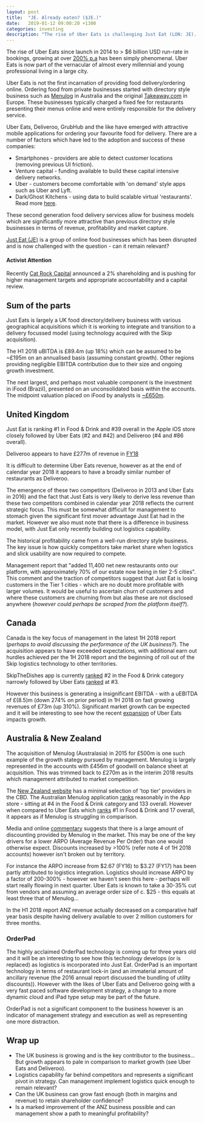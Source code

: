 ```yaml
---
layout: post
title:  "JE. Already eaten? ($JE.)"
date:   2019-01-12 09:00:20 +1300
categories: investing
description: "The rise of Uber Eats is challenging Just Eat (LON: JE). There are a number of challenges which Just Eat need to overcome, quickly, in order to remain relevant in this competitive category."
---
```


The rise of Uber Eats since launch in 2014 to > $6 billion USD run-rate in bookings, growing at over [200% p.a](https://www.recode.net/2018/5/31/17390076/uber-ceo-dara-khosrowshahi-code-conference) has been simply phenomenal. Uber Eats is now part of the vernacular of almost every millennial and young professional living in a large city.

Uber Eats is not the first incarnation of providing food delivery/ordering online. Ordering food from private businesses started with directory style business such as [Menulog](https://www.menulog.com.au) in Australia and the original [Takeaway.com](http://www.takeaway.com) in Europe. These businesses typically charged a fixed fee for restaurants presenting their menus online and were entirely responsible for the delivery service.

Uber Eats, Deliveroo, GrubHub and the like have emerged with attractive mobile applications for ordering your favourite food for delivery. There are a number of factors which have led to the adoption and success of these companies:

* Smartphones - providers are able to detect customer locations (removing previous UI friction).
* Venture capital - funding available to build these capital intensive delivery networks.
* Uber - customers become comfortable with 'on demand' style apps such as Uber and Lyft.
* Dark/Ghost Kitchens - using data to build scalable virtual 'restaurants'. Read more [here](https://blog.producthunt.com/ubers-credit-card-is-bankrupting-restaurants-and-it-s-all-your-fault-af76ea9ca46d).

These second generation food delivery services allow for business models which are significantly more attractive than previous directory style businesses in terms of revenue, profitability and market capture.

[Just Eat (JE)](https://www.londonstockexchange.com/exchange/prices-and-markets/stocks/summary/company-summary/GB00BKX5CN86GBGBXSTMM.html?lang=en) is a group of online food businesses which has been disrupted and is now challenged with the question - can it remain relevant?

#### Activist Attention

Recently [Cat Rock Capital](https://justeatmustdeliver.com/) announced a 2% shareholding and is pushing for higher management targets and appropriate accountability and a capital review.

## Sum of the parts

Just Eats is largely a UK food directory/delivery business with various geographical acquisitions which it is working to integrate and transition to a delivery focussed model (using technology acquired with the Skip acquisition). 

The H1 2018 uBITDA is &pound;89.4m (up 18%) which can be assumed to be ~&pound;195m on an annualised basis (assuming constant growth). Other regions providing negligible EBITDA contribution due to their size and ongoing growth investment.

The next largest, and perhaps most valuable component is the investment in iFood (Brazil), presented on an unconsolidated basis within the accounts. The midpoint valuation placed on iFood by analysts is [~&pound;650m](https://static1.squarespace.com/static/5c13f4c6e17ba3aca12b9686/t/5c169a11352f53eec9692697/1544985105956/Cat+Rock+Letter+to+Just+Eat+plc+Board+of+Directors+12-17-18.pdf).

## United Kingdom

Just Eat is ranking #1 in Food & Drink and #39 overall in the Apple iOS store closely followed by Uber Eats (#2 and #42) and Deliveroo (#4 and #86 overall).

Deliveroo appears to have &pound;277m of revenue in [FY18](https://www.theguardian.com/business/2018/oct/01/deliveroo-sales-losses-uber-takeaway-delivery)

It is difficult to determine Uber Eats revenue, however as at the end of calendar year 2018 it appears to have a broadly similar number of restaurants as Deliveroo.

The emergence of these two competitors (Deliveroo in 2013 and Uber Eats in 2016) and the fact that Just Eats is very likely to derive less revenue than these two competitors combined in calendar year 2018 reflects the current strategic focus. This must be somewhat difficult for management to stomach given the significant first mover advantage Just Eat had in the market. However we also must note that there is a difference in business model, with Just Eat only recently building out logistics capability.

The historical profitability came from a well-run directory style business. The key issue is how quickly competitors take market share when logistics and slick usability are now required to compete.

Management report that "added 11,400 net new restaurants onto our platform, with approximately 70% of our estate now being in tier 2-5 cities". This comment and the traction of competitors suggest that Just Eat is losing customers in the Tier 1 cities - which are no doubt more profitable with larger volumes. It would be useful to ascertain churn of customers and where these customers are churning from but alas these are not disclosed anywhere (*however could perhaps be scraped from the platform itself?*).


## Canada

Canada is the key focus of management in the latest 1H 2018 report (*perhaps to avoid discussing the performance of the UK business?*). The acquisition appears to have exceeded expectations, with additional earn out hurdles achieved per the 1H 2018 report and the beginning of roll out of the Skip logistics technology to other territories.

SkipTheDishes app is currently [ranked](https://www.applyzer.com/main.php?mmenu=rankings&app=969229981&market=1) #2 in the Food & Drink category narrowly followed by Uber Eats [ranked](https://www.applyzer.com/main.php?mmenu=rankings&app=1058959277&market=1) at #3.

However this business is generating a insignificant EBITDA - with a uEBITDA of &pound;(8.5)m (down 274% on prior period) in 1H 2018 on fast growing revenues of &pound;73m (up 310%). Significant market growth can be expected and it will be interesting to see how the recent [expansion](https://www.google.com/search?q=uber+eats+launch+in+canada&oq=uber+eats+launch+in+canada&aqs=chrome..69i57j69i60l2j35i39j69i60j35i39.2933j0j7&sourceid=chrome&ie=UTF-8) of Uber Eats impacts growth.

## Australia & New Zealand

The acquisition of Menulog (Australasia) in 2015 for &pound;500m is one such example of the growth stategy pursued by management. Menulog is largely represented in the accounts with &pound;456m of goodwill on balance sheet at acquisition. This was trimmed back to &pound;270m as in the interim 2018 results which management attributed to market competition.  

The [New Zealand website](http://www.menulog.co.nz) has a minimal selection of 'top tier' providers in the CBD. The Australian Menulog application [ranks](https://www.applyzer.com/main.php?mmenu=rankings&submenu=getRanking&app=327982905&market=1) reasonably in the App store - sitting at #4 in the Food & Drink category and 133 overall. However when compared to Uber Eats which [ranks](https://www.applyzer.com/main.php?mmenu=rankings&submenu=getRanking&app=1058959277&market=1) #1 in Food & Drink and 17 overall, it appears as if Menulog is struggling in comparison.

Media and online [commentary](https://www.choice.com.au/food-and-drink/eating-out/fast-food/articles/food-delivery-services-australia) suggests that there is a large amount of discounting provided by Menulog in the market. This may be one of the key drivers for a lower ARPO (Average Revenue Per Order) than one would otherwise expect. Discounts increased by >100% (refer note 4 of 1H 2018 accounts) however isn't broken out by territory.

For instance the ARPO increase from $2.67 (FY16) to $3.27 (FY17) has been partly attributed to logistics integration. Logistics should increase ARPO by a factor of 200-300% - however we haven't seen this here - perhaps will start really flowing in next quarter. Uber Eats is known to take a 30-35% cut from vendors and assuming an average order size of c. $25 - this equals at least three that of Menulog...

In the H1 2018 report ANZ revenue actually decreased on a comparative half year basis despite having delivery available to over 2 million customers for three months.

### OrderPad

The highly acclaimed OrderPad technology is coming up for three years old and it will be an interesting to see how this technology develops (or is replaced) as logistics is incorporated into Just Eat. OrderPad is an important technology in terms of restaurant lock-in (and an immaterial amount of ancillary revenue (the 2016 annual report discussed the bundling of utility discounts)). However with the likes of Uber Eats and Deliveroo going with a very fast paced software development strategy, a change to a more dynamic cloud and iPad type setup may be part of the future.

OrderPad is not a significant component to the business however is an indicator of management strategy and execution as well as representing one more distraction.

## Wrap up

* The UK business is growing and is the key contributor to the business... But growth appears to pale in comparison to market growth (see Uber Eats and Deliveroo).
* Logistics capability far behind competitors and represents a significant pivot in strategy. Can management implement logistics quick enough to remain relevant?
* Can the UK business can grow fast enough (both in margins and revenue) to retain shareholder confidence?
* Is a marked improvement of the ANZ business possible and can management show a path to meaningful profitability?

